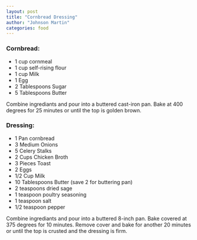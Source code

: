 ```yaml
---
layout: post
title: "Cornbread Dressing"
author: "Johnson Martin"
categories: food
---
```



### Cornbread:
- 1 cup cornmeal
- 1 cup self-rising flour
- 1 cup Milk
- 1 Egg
- 2 Tablespoons Sugar
- 5 Tablespoons Butter

Combine ingrediants and pour into a buttered cast-iron pan. Bake at 400 degrees for 25 minutes or until the top is golden brown.

### Dressing:
- 1 Pan cornbread
- 3 Medium Onions
- 5 Celery Stalks
- 2 Cups Chicken Broth
- 3 Pieces Toast
- 2 Eggs
- 1/2 Cup Milk
- 10 Tablespoons Butter (save 2 for buttering pan)
- 2 teaspoons dried sage
- 1 teaspoon poultry seasoning
- 1 teaspoon salt
- 1/2 teaspoon pepper

Combine ingrediants and pour into a buttered 8-inch pan. Bake covered at 375 degrees for 10 minutes. Remove cover and bake for another 20 minutes or until the top is crusted and the dressing is firm.
